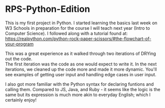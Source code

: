 # RPS-Python-Edition
This is my first project in Python.  I started learning the basics last week on W3 Schools in preparation for the course 
I will teach next year (Intro to Computer Science).  I followed along with a tutorial found at:
https://realpython.com/python-rock-paper-scissors/#the-flowchart-of-your-program

This was a great experience as it walked through two iterations of DRYing out the code.  
The first iteration was the code as one would expect to write it.  In the next iterations,
we cleaned up the code more and made it more dynamic.  You'll see examples of getting user input and
handling edge cases in user input.

I also got more familiar with the Python syntax for declaring funtions and calling them.
Compared to JS, Java, and Ruby - it seems like the logic is the same but its expression is
much more akin to everyday English; which I certainly enjoy!
